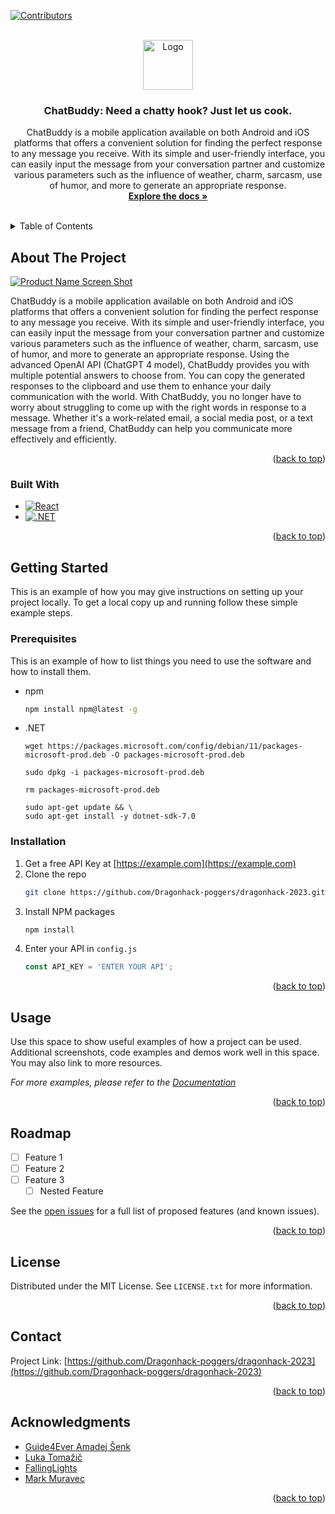 <!-- Improved compatibility of back to top link: See: https://github.com/othneildrew/Best-README-Template/pull/73 -->
<a name="readme-top"></a>
<!--
*** Thanks for checking out the Best-README-Template. If you have a suggestion
*** that would make this better, please fork the repo and create a pull request
*** or simply open an issue with the tag "enhancement".
*** Don't forget to give the project a star!
*** Thanks again! Now go create something AMAZING! :D
-->



<!-- PROJECT SHIELDS -->
<!--
*** I'm using markdown "reference style" links for readability.
*** Reference links are enclosed in brackets [ ] instead of parentheses ( ).
*** See the bottom of this document for the declaration of the reference variables
*** for contributors-url, forks-url, etc. This is an optional, concise syntax you may use.
*** https://www.markdownguide.org/basic-syntax/#reference-style-links
-->
[![Contributors][contributors-shield]][contributors-url]


<!-- PROJECT LOGO -->
<br />
<div align="center">
  <a href="https://github.com/Dragonhack-poggers/dragonhack-2023">
    <img src="images/logo.png" alt="Logo" width="80" height="80">
  </a>

<h3 align="center">ChatBuddy: Need a chatty hook? Just let us cook.</h3>

  <p align="center">
    ChatBuddy is a mobile application available on both Android and iOS platforms that offers a convenient solution for finding the perfect response to any message you receive. With its simple and user-friendly interface, you can easily input the message from your conversation partner and customize various parameters such as the influence of weather, charm, sarcasm, use of humor, and more to generate an appropriate response.
    <br />
    <a href="https://github.com/Dragonhack-poggers/dragonhack-2023"><strong>Explore the docs »</strong></a>
    <br />
    <br />

  </p>
</div>



<!-- TABLE OF CONTENTS -->
<details>
  <summary>Table of Contents</summary>
  <ol>
    <li>
      <a href="#about-the-project">About The Project</a>
      <ul>
        <li><a href="#built-with">Built With</a></li>
      </ul>
    </li>
    <li>
      <a href="#getting-started">Getting Started</a>
      <ul>
        <li><a href="#prerequisites">Prerequisites</a></li>
        <li><a href="#installation">Installation</a></li>
      </ul>
    </li>
    <li><a href="#usage">Usage</a></li>
    <li><a href="#roadmap">Roadmap</a></li>
    <li><a href="#license">License</a></li>
    <li><a href="#contact">Contact</a></li>
    <li><a href="#acknowledgments">Acknowledgments</a></li>
  </ol>
</details>



<!-- ABOUT THE PROJECT -->
## About The Project

[![Product Name Screen Shot][product-screenshot]](https://example.com)

ChatBuddy is a mobile application available on both Android and iOS platforms that offers a convenient solution for finding the perfect response to any message you receive. With its simple and user-friendly interface, you can easily input the message from your conversation partner and customize various parameters such as the influence of weather, charm, sarcasm, use of humor, and more to generate an appropriate response.
Using the advanced OpenAI API (ChatGPT 4 model), ChatBuddy provides you with multiple potential answers to choose from. You can copy the generated responses to the clipboard and use them to enhance your daily communication with the world.
With ChatBuddy, you no longer have to worry about struggling to come up with the right words in response to a message. Whether it's a work-related email, a social media post, or a text message from a friend, ChatBuddy can help you communicate more effectively and efficiently.

<p align="right">(<a href="#readme-top">back to top</a>)</p>



### Built With

* [![React][React.js]][React-url]
* [![.NET][.NET]][.NET-url]

<p align="right">(<a href="#readme-top">back to top</a>)</p>



<!-- GETTING STARTED -->
## Getting Started

This is an example of how you may give instructions on setting up your project locally.
To get a local copy up and running follow these simple example steps.

### Prerequisites

This is an example of how to list things you need to use the software and how to install them.
* npm
  ```sh
  npm install npm@latest -g
  ```
* .NET
  ```
  wget https://packages.microsoft.com/config/debian/11/packages-microsoft-prod.deb -O packages-microsoft-prod.deb

  sudo dpkg -i packages-microsoft-prod.deb

  rm packages-microsoft-prod.deb

  sudo apt-get update && \
  sudo apt-get install -y dotnet-sdk-7.0
  ```

### Installation

1. Get a free API Key at [https://example.com](https://example.com)
2. Clone the repo
   ```sh
   git clone https://github.com/Dragonhack-poggers/dragonhack-2023.git
   ```
3. Install NPM packages
   ```sh
   npm install
   ```
4. Enter your API in `config.js`
   ```js
   const API_KEY = 'ENTER YOUR API';
   ```

<p align="right">(<a href="#readme-top">back to top</a>)</p>



<!-- USAGE EXAMPLES -->
## Usage

Use this space to show useful examples of how a project can be used. Additional screenshots, code examples and demos work well in this space. You may also link to more resources.

_For more examples, please refer to the [Documentation](https://example.com)_

<p align="right">(<a href="#readme-top">back to top</a>)</p>



<!-- ROADMAP -->
## Roadmap

- [ ] Feature 1
- [ ] Feature 2
- [ ] Feature 3
    - [ ] Nested Feature

See the [open issues](https://github.com/Dragonhack-poggers/dragonhack-2023/issues) for a full list of proposed features (and known issues).

<p align="right">(<a href="#readme-top">back to top</a>)</p>




<!-- LICENSE -->
## License

Distributed under the MIT License. See `LICENSE.txt` for more information.

<p align="right">(<a href="#readme-top">back to top</a>)</p>



<!-- CONTACT -->
## Contact

Project Link: [https://github.com/Dragonhack-poggers/dragonhack-2023](https://github.com/Dragonhack-poggers/dragonhack-2023)

<p align="right">(<a href="#readme-top">back to top</a>)</p>



<!-- ACKNOWLEDGMENTS -->
## Acknowledgments

* [Guide4Ever Amadej Šenk](https://github.com/Guide4Ever)
* [Luka Tomažič](https://github.com/ltomazic)
* [FallingLights](https://github.com/FallingLights)
* [Mark Muravec](https://github.com/MarkMuravec)

<p align="right">(<a href="#readme-top">back to top</a>)</p>



<!-- MARKDOWN LINKS & IMAGES -->
<!-- https://www.markdownguide.org/basic-syntax/#reference-style-links -->
[contributors-shield]: https://img.shields.io/github/contributors/Dragonhack-poggers/dragonhack-2023.svg?style=for-the-badge
[contributors-url]: https://github.com/Dragonhack-poggers/dragonhack-2023/graphs/contributors
[forks-shield]: https://img.shields.io/github/forks/Dragonhack-poggers/dragonhack-2023.svg?style=for-the-badge
[forks-url]: https://github.com/Dragonhack-poggers/dragonhack-2023/network/members
[stars-shield]: https://img.shields.io/github/stars/Dragonhack-poggers/dragonhack-2023.svg?style=for-the-badge
[stars-url]: https://github.com/Dragonhack-poggers/dragonhack-2023/stargazers
[issues-shield]: https://img.shields.io/github/issues/Dragonhack-poggers/dragonhack-2023.svg?style=for-the-badge
[issues-url]: https://github.com/Dragonhack-poggers/dragonhack-2023/issues
[license-shield]: https://img.shields.io/github/license/Dragonhack-poggers/dragonhack-2023.svg?style=for-the-badge
[license-url]: https://github.com/Dragonhack-poggers/dragonhack-2023/blob/master/LICENSE.txt
[linkedin-shield]: https://img.shields.io/badge/-LinkedIn-black.svg?style=for-the-badge&logo=linkedin&colorB=555
[linkedin-url]: https://linkedin.com/in/linkedin_username
[product-screenshot]: images/screenshot.png
[Next.js]: https://img.shields.io/badge/next.js-000000?style=for-the-badge&logo=nextdotjs&logoColor=white
[Next-url]: https://nextjs.org/
[React.js]: https://img.shields.io/badge/React-20232A?style=for-the-badge&logo=react&logoColor=61DAFB
[React-url]: https://reactjs.org/
[.NET]: https://img.shields.io/badge/.NET-20232A?style=for-the-badge&logo=.NET&logoColor=61DAFB%20
[.NET-url]: https://dotnet.microsoft.com/en-us/
[Vue.js]: https://img.shields.io/badge/Vue.js-35495E?style=for-the-badge&logo=vuedotjs&logoColor=4FC08D
[Vue-url]: https://vuejs.org/
[Angular.io]: https://img.shields.io/badge/Angular-DD0031?style=for-the-badge&logo=angular&logoColor=white
[Angular-url]: https://angular.io/
[Svelte.dev]: https://img.shields.io/badge/Svelte-4A4A55?style=for-the-badge&logo=svelte&logoColor=FF3E00
[Svelte-url]: https://svelte.dev/
[Laravel.com]: https://img.shields.io/badge/Laravel-FF2D20?style=for-the-badge&logo=laravel&logoColor=white
[Laravel-url]: https://laravel.com
[Bootstrap.com]: https://img.shields.io/badge/Bootstrap-563D7C?style=for-the-badge&logo=bootstrap&logoColor=white
[Bootstrap-url]: https://getbootstrap.com
[JQuery.com]: https://img.shields.io/badge/jQuery-0769AD?style=for-the-badge&logo=jquery&logoColor=white
[JQuery-url]: https://jquery.com 
